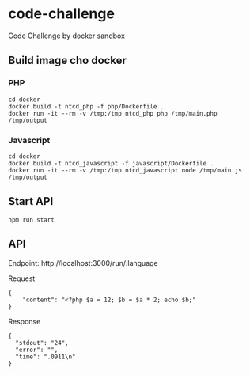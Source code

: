 # code-challenge
Code Challenge by docker sandbox

## Build image cho docker

### PHP

```
cd docker
docker build -t ntcd_php -f php/Dockerfile .
docker run -it --rm -v /tmp:/tmp ntcd_php php /tmp/main.php /tmp/output
```

### Javascript

```
cd docker
docker build -t ntcd_javascript -f javascript/Dockerfile .
docker run -it --rm -v /tmp:/tmp ntcd_javascript node /tmp/main.js /tmp/output
```

## Start API

```
npm run start
```

## API

Endpoint: http://localhost:3000/run/:language

Request

```
{
	"content": "<?php $a = 12; $b = $a * 2; echo $b;"
}
```

Response

```
{
  "stdout": "24",
  "error": "",
  "time": ".0911\n"
}
```
